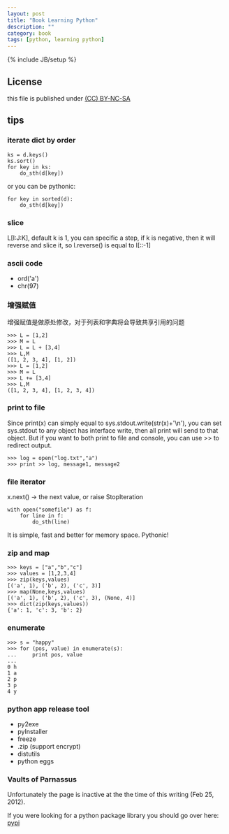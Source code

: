 ```yaml
---
layout: post
title: "Book Learning Python"
description: ""
category: book
tags: [python, learning python]
---
```

{% include JB/setup %}
## License
this file is published under [(CC) BY-NC-SA](http://creativecommons.org/licenses/by-nc-sa/3.0/)

## tips
### iterate dict by order

    ks = d.keys()
    ks.sort()
    for key in ks:
        do_sth(d[key])

or you can be pythonic:

    for key in sorted(d):
        do_sth(d[key])

### slice
L[I:J:K], default k is 1, you can specific a step, if k is negative, then it will reverse and slice it, so l.reverse() is equal to l[::-1]

### ascii code
* ord('a')
* chr(97)

### 增强赋值
增强赋值是做原处修改，对于列表和字典将会导致共享引用的问题

    >>> L = [1,2]
    >>> M = L
    >>> L = L + [3,4]
    >>> L,M
    ([1, 2, 3, 4], [1, 2])
    >>> L = [1,2]
    >>> M = L
    >>> L += [3,4]
    >>> L,M
    ([1, 2, 3, 4], [1, 2, 3, 4])

### print to file
Since print(x) can simply equal to sys.stdout.write(str(x)+'\n'), you can set sys.stdout to any object has interface write, then all print will send to that object. But if you want to both print to file and console, you can use >> to redirect output.

    >>> log = open("log.txt","a")
    >>> print >> log, message1, message2

### file iterator
x.next() -> the next value, or raise StopIteration

    with open("somefile") as f:
        for line in f:
            do_sth(line)

It is simple, fast and better for memory space. Pythonic!

### zip and map

    >>> keys = ["a","b","c"]
    >>> values = [1,2,3,4]
    >>> zip(keys,values)
    [('a', 1), ('b', 2), ('c', 3)]
    >>> map(None,keys,values)
    [('a', 1), ('b', 2), ('c', 3), (None, 4)]
    >>> dict(zip(keys,values))
    {'a': 1, 'c': 3, 'b': 2}

### enumerate

    >>> s = "happy"
    >>> for (pos, value) in enumerate(s):
    ...     print pos, value
    ...
    0 h
    1 a
    2 p
    3 p
    4 y

### python app release tool
* py2exe
* pyInstaller
* freeze
* .zip (support encrypt)
* distutils
* python eggs

### Vaults of Parnassus
Unfortunately the page is inactive at the the time of this writing (Feb 25, 2012).

If you were looking for a python package library you should go over here: [pypi](http://pypi.python.org/pypi)
